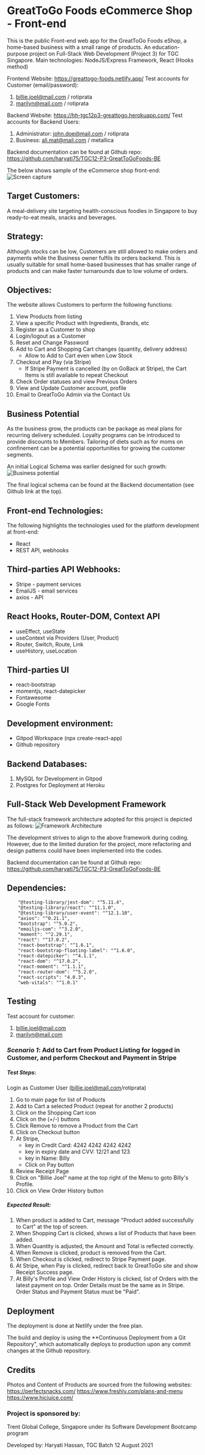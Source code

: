 # GreatToGo Foods eCommerce Shop - Front-end
This is the public Front-end web app for the GreatToGo Foods eShop, a home-based business with a small range of products. An education-purpose project on Full-Stack Web Development (Project 3) for TGC Singapore.  Main technologies: NodeJS/Express Framework, React (Hooks method)

Frontend Website: https://greattogo-foods.netlify.app/
Test accounts for Customer (email/password):
1. billie.joel@mail.com / rotiprata
2. marilyn@mail.com / rotiprata

Backend Website: https://hh-tgc12p3-greattogo.herokuapp.com/
Test accounts for Backend Users:
1. Administrator: john.doe@mail.com / rotiprata
2. Business: ali.mat@mail.com / metallica

Backend documentation can be found at Github repo: https://github.com/haryati75/TGC12-P3-GreatToGoFoods-BE

The below shows sample of the eCommerce shop front-end:
![Screen capture](./all-devices-white.png)

## Target Customers:  
A meal-delivery site targeting health-conscious foodies in Singapore to buy ready-to-eat meals, snacks and beverages. 

## Strategy:
Although stocks can be low, Customers are still allowed to make orders and payments while the Business owner fulfils its orders backend.  This is usually suitable for small home-based businesses that has smaller range of products and can make faster turnarounds due to low volume of orders.

## Objectives:
The website allows Customers to perform the following functions:
1. View Products from listing 
2. View a specific Product with Ingredients, Brands, etc
2. Register as a Customer to shop
3. Login/logout as a Customer
3. Reset and Change Password
4. Add to Cart and Shopping Cart changes (quantity, delivery address)
    * Allow to Add to Cart even when Low Stock
5. Checkout and Pay (via Stripe)
    * If Stripe Payment is cancelled (by on GoBack at Stripe), the Cart Items is still available to repeat Checkout 
6. Check Order statuses and view Previous Orders
7. View and Update Customer account, profile 
8. Email to GreatToGo Admin via the Contact Us

## Business Potential
As the business grow, the products can be package as meal plans for recurring delivery scheduled. Loyalty programs can be introduced to provide discounts to Members. Tailoring of diets such as for moms on confinement can be a potential opportunities for growing the customer segments. 

An initial Logical Schema was earlier designed for such growth:
![Business potential](./gtg-logicalschema-growth.JPG)

The final logical schema can be found at the Backend documentation (see Github link at the top).

## Front-end Technologies:
The following highlights the technologies used for the platform development at front-end:
* React 
* REST API, webhooks

## Third-parties API Webhooks:
* Stripe - payment services
* EmailJS - email services
* axios - API

## React Hooks, Router-DOM, Context API
* useEffect, useState
* useContext via Providers (User, Product)
* Router, Switch, Route, Link
* useHistory, useLocation

## Third-parties UI
* react-bootstrap
* momentjs, react-datepicker
* Fontawesome
* Google Fonts

## Development environment:
* Gitpod Workspace (npx create-react-app)
* Github repository

## Backend Databases: 
1. MySQL for Development in Gitpod 
2. Postgres for Deployment at Heroku

## Full-Stack Web Development Framework
The full-stack framework architecture adopted for this project is depicted as follows:
![Framework Architecture](./gtg-framework.png)

The development strives to align to the above framework during coding. However, due to the limited duration for the project, more refactoring and design patterns could have been implemented into the codes.

Backend documentation can be found at Github repo: https://github.com/haryati75/TGC12-P3-GreatToGoFoods-BE

## Dependencies:
```
    "@testing-library/jest-dom": "^5.11.4",
    "@testing-library/react": "^11.1.0",
    "@testing-library/user-event": "^12.1.10",
    "axios": "^0.21.1",
    "bootstrap": "^5.0.2",
    "emailjs-com": "^3.2.0",
    "moment": "^2.29.1",
    "react": "^17.0.2",
    "react-bootstrap": "^1.6.1",
    "react-bootstrap-floating-label": "^1.6.0",
    "react-datepicker": "^4.1.1",
    "react-dom": "^17.0.2",
    "react-moment": "^1.1.1",
    "react-router-dom": "^5.2.0",
    "react-scripts": "4.0.3",
    "web-vitals": "^1.0.1"
```

## Testing
Test account for customer:
1. billie.joel@mail.com
2. marilyn@mail.com

### **_Scenario 1_**: Add to Cart from Product Listing for logged in Customer, and perform Checkout and Payment in Stripe
##### Test Steps:
Login as Customer User (billie.joel@mail.com/rotiprata)
1. Go to main page for list of Products
2. Add to Cart a selected Product (repeat for another 2 products)
3. Click on the Shopping Cart icon
4. Click on the (+/-) buttons
5. Click Remove to remove a Product from the Cart
6. Click on Checkout button
7. At Stripe, 
    * key in Credit Card: 4242 4242 4242 4242
    * key in expiry date and CVV: 12/21 and 123
    * key in Name: Billy
    * Click on Pay button
8. Review Receipt Page
9. Click on "Billie Joel" name at the top right of the Menu to goto Billy's Profile.
10. Click on View Order History button

##### _Expected Result_: 
1. When product is added to Cart, message "Product added successfully to Cart" at the top of screen.
2. When Shopping Cart is clicked, shows a list of Products that have been added.
3. When Quantity is adjusted, the Amount and Total is reflected correctly.
4. When Remove is clicked, product is removed from the Cart.
5. When Checkout is clicked, redirect to Stripe Payment page.
6. At Stripe, when Pay is clicked, redirect back to GreatToGo site and show Receipt Success page.
7. At Billy's Profile and View Order History is clicked, list of Orders with the latest payment on top. Order Details must be the same as in Stripe. Order Status and Payment Status must be "Paid".

## Deployment
The deployment is done at Netlify under the free plan.

The build and deploy is using the **Continuous Deployment from a Git Repository", which automatically deploys to production upon any commit changes at the Github repository.

## Credits
Photos and Content of Products are sourced from the following websites:
https://perfectsnacks.com/
https://www.freshly.com/plans-and-menu
https://www.hicjuice.com/

### Project is sponsored by: 
Trent Global College, Singapore
under its Software Development Bootcamp program

Developed by: Haryati Hassan, TGC Batch 12
August 2021
